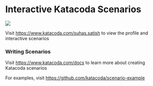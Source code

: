 # Interactive Katacoda Scenarios

[![](http://shields.katacoda.com/katacoda/suhas.satish/count.svg)](https://www.katacoda.com/suhas.satish "Get your profile on Katacoda.com")

Visit https://www.katacoda.com/suhas.satish to view the profile and interactive scenarios

### Writing Scenarios
Visit https://www.katacoda.com/docs to learn more about creating Katacoda scenarios

For examples, visit https://github.com/katacoda/scenario-example

